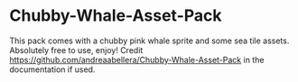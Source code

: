 # Chubby-Whale-Asset-Pack
This pack comes with a chubby pink whale sprite and some sea tile assets. Absolutely free to use, enjoy!
Credit https://github.com/andreaabellera/Chubby-Whale-Asset-Pack in the documentation if used.

